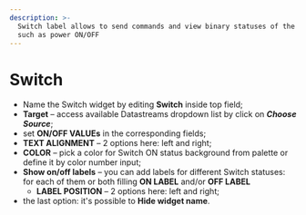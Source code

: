 ```yaml
---
description: >-
  Switch label allows to send commands and view binary statuses of the device,
  such as power ON/OFF
---
```


# Switch

* Name the Switch widget by editing **Switch** inside top field;
* **Target** – access available Datastreams dropdown list by click on _**Choose Source**_;
* set **ON/OFF VALUEs** in the corresponding fields;
* **TEXT ALIGNMENT** – 2 options here: left and right;
* **COLOR** – pick a color for Switch ON status background from palette or define it by color number input;
* **Show on/off labels** – you can add labels for different Switch statuses: for each of them or both filling **ON LABEL** and/or **OFF LABEL**
  * **LABEL POSITION** – 2 options here: left and right;
* the last option: it's possible to **Hide widget name**.

